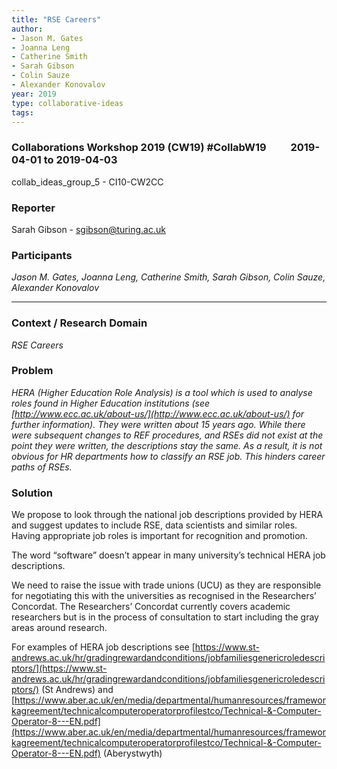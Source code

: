 ```yaml
---
title: "RSE Careers"
author:
- Jason M. Gates
- Joanna Leng
- Catherine Smith
- Sarah Gibson
- Colin Sauze
- Alexander Konovalov
year: 2019
type: collaborative-ideas
tags:
---
```

### Collaborations Workshop 2019 (CW19) #CollabW19          2019-04-01 to 2019-04-03

collab_ideas_group_5 - CI10-CW2CC


### **Reporter**

Sarah Gibson - sgibson@turing.ac.uk


### **Participants**

_Jason M. Gates, Joanna Leng, Catherine Smith, Sarah Gibson, Colin Sauze, Alexander Konovalov_



---



### **Context / Research Domain**

_RSE Careers_


### **Problem**

_HERA (Higher Education Role Analysis) is a tool which is used to analyse roles found in Higher Education institutions (see [http://www.ecc.ac.uk/about-us/](http://www.ecc.ac.uk/about-us/) for further information). They were written about 15 years ago. While there were subsequent changes to REF procedures, and RSEs did not exist at the point they were written, the descriptions stay the same. As a result, it is not obvious for HR departments how to classify an RSE job. This hinders career paths of RSEs._


### **Solution**

We propose to look through the national job descriptions provided by HERA and suggest updates to include RSE, data scientists and similar roles. Having appropriate job roles is important for recognition and promotion.

The word “software” doesn’t appear in many university’s technical HERA job descriptions. 

We need to raise the issue with trade unions (UCU) as they are responsible for negotiating this with the universities as recognised in the Researchers’ Concordat. The Researchers’ Concordat currently covers academic researchers but is in the process of consultation to start including the gray areas around research. 

For examples of HERA job descriptions see [https://www.st-andrews.ac.uk/hr/gradingrewardandconditions/jobfamiliesgenericroledescriptors/](https://www.st-andrews.ac.uk/hr/gradingrewardandconditions/jobfamiliesgenericroledescriptors/) (St Andrews) and [https://www.aber.ac.uk/en/media/departmental/humanresources/frameworkagreement/technicalcomputeroperatorprofilestco/Technical-&-Computer-Operator-8---EN.pdf](https://www.aber.ac.uk/en/media/departmental/humanresources/frameworkagreement/technicalcomputeroperatorprofilestco/Technical-&-Computer-Operator-8---EN.pdf) (Aberystwyth)

